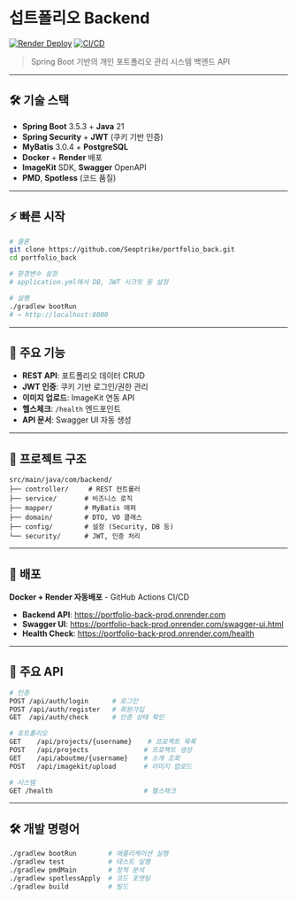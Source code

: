 # 섭트폴리오 Backend

[![Render Deploy](https://img.shields.io/badge/render-deployed-blue?logo=render)](https://portfolio-back-prod.onrender.com)
[![CI/CD](https://github.com/Seoptrike/portfolio_back/actions/workflows/deploy.yml/badge.svg)](https://github.com/Seoptrike/portfolio_back/actions)

> Spring Boot 기반의 개인 포트폴리오 관리 시스템 백엔드 API

---

## 🛠 기술 스택

- **Spring Boot** 3.5.3 + **Java** 21
- **Spring Security** + **JWT** (쿠키 기반 인증)
- **MyBatis** 3.0.4 + **PostgreSQL**
- **Docker** + **Render** 배포
- **ImageKit** SDK, **Swagger** OpenAPI
- **PMD**, **Spotless** (코드 품질)

---

## ⚡ 빠른 시작

```bash
# 클론
git clone https://github.com/Seoptrike/portfolio_back.git
cd portfolio_back

# 환경변수 설정
# application.yml에서 DB, JWT 시크릿 등 설정

# 실행
./gradlew bootRun
# → http://localhost:8080
```

---

## 🎯 주요 기능

- **REST API**: 포트폴리오 데이터 CRUD
- **JWT 인증**: 쿠키 기반 로그인/권한 관리
- **이미지 업로드**: ImageKit 연동 API
- **헬스체크**: `/health` 엔드포인트
- **API 문서**: Swagger UI 자동 생성

---

## 📁 프로젝트 구조

```
src/main/java/com/backend/
├── controller/     # REST 컨트롤러
├── service/       # 비즈니스 로직
├── mapper/        # MyBatis 매퍼
├── domain/        # DTO, VO 클래스
├── config/        # 설정 (Security, DB 등)
└── security/      # JWT, 인증 처리
```

---

## 🚀 배포

**Docker + Render 자동배포** - GitHub Actions CI/CD

- **Backend API**: https://portfolio-back-prod.onrender.com
- **Swagger UI**: https://portfolio-back-prod.onrender.com/swagger-ui.html
- **Health Check**: https://portfolio-back-prod.onrender.com/health

---

## 📜 주요 API

```bash
# 인증
POST /api/auth/login      # 로그인
POST /api/auth/register   # 회원가입
GET  /api/auth/check      # 인증 상태 확인

# 포트폴리오
GET    /api/projects/{username}    # 프로젝트 목록
POST   /api/projects              # 프로젝트 생성
GET    /api/aboutme/{username}    # 소개 조회
POST   /api/imagekit/upload       # 이미지 업로드

# 시스템
GET /health                       # 헬스체크
```

---

## 🛠 개발 명령어

```bash
./gradlew bootRun        # 애플리케이션 실행
./gradlew test           # 테스트 실행
./gradlew pmdMain        # 정적 분석
./gradlew spotlessApply  # 코드 포맷팅
./gradlew build          # 빌드
```